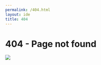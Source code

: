 ```yaml
---
permalink: /404.html
layout: ide
title: 404
---
```


# 404 - Page not found

<img src="{{ '/assets/img/sad_gopher.webp' | relative_url | absolute_url }}" />
